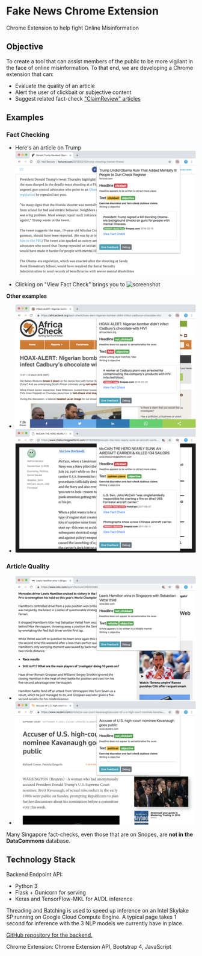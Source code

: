 # Fake News Chrome Extension
Chrome Extension to help fight Online Misinformation

## Objective

To create a tool that can assist members of the public to be more vigilant in the face of online misinformation. To that end, we are developing a Chrome extension that can:

* Evaluate the quality of an article
* Alert the user of clickbait or subjective content
* Suggest related fact-check ["ClaimReview" articles](https://www.datacommons.org/docs/faq.html#0)

## Examples

### Fact Checking

* Here's an article on Trump
  ![screenshot](readme_imgs/screenshot_6.png)

* Clicking on "View Fact Check" brings you to
  ![screenshot](screenshot_5.png)

**Other examples**

* ![screenshot](readme_imgs/screenshot_4.png)
* ![screenshot](readme_imgs/screenshot_3.png)

### Article Quality

* ![screenshot](readme_imgs/screenshot_2.png)
* ![screenshot](readme_imgs/screenshot_1.png)

Many Singapore fact-checks, even those that are on Snopes, are **not in the DataCommons** database.

## Technology Stack

Backend Endpoint API: 

* Python 3
* Flask + Gunicorn for serving
* Keras and TensorFlow-MKL for AI/DL inference

Threading and Batching is used to speed up inference on an Intel Skylake SP running on Google Cloud Compute Engine. A typical page takes 1 second for inference with the 3 NLP models we currently have in place.

[GitHub repository for the backend.](https://github.com/tlkh/fake-news-web-api)

Chrome Extension:
Chrome Extension API, Bootstrap 4, JavaScript